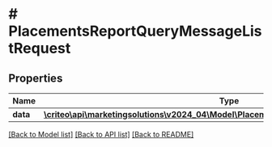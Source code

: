 # # PlacementsReportQueryMessageListRequest

## Properties

Name | Type | Description | Notes
------------ | ------------- | ------------- | -------------
**data** | [**\criteo\api\marketingsolutions\v2024_04\Model\PlacementsReportQueryMessageResource[]**](PlacementsReportQueryMessageResource.md) |  | [optional]

[[Back to Model list]](../../README.md#models) [[Back to API list]](../../README.md#endpoints) [[Back to README]](../../README.md)
